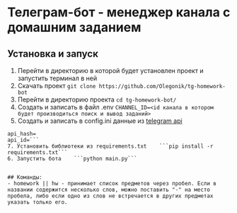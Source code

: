# Телеграм-бот - менеджер канала с домашним заданием

## Установка и запуск
1. Перейти в директорию в которой будет установлен проект и запустить терминал в ней
2. Скачать проект    ```git clone https://github.com/Olegonik/tg-homework-bot```
3. Перейти в директорию проекта    ```cd tg-homework-bot/```
4. Создать и записать в файл .env    ```CHANNEL_ID=<id канала в котором будет производиться поиск и вывод заданий>```
5. Создать и записать в config.ini данные из [telegram api](https://my.telegram.org/apps)
```[pyrogram]
api_hash=
api_id=```
7. Установить библиотеки из requirements.txt    ```pip install -r requirements.txt```
6. Запустить бота    ```python main.py```


## Команды:
- homework || hw - принимает список предметов через пробел. Если в названии содержится несколько слов, можно поставить "-" на место пробела, либо если одно из слов не встречается в других предметах указать только его.
